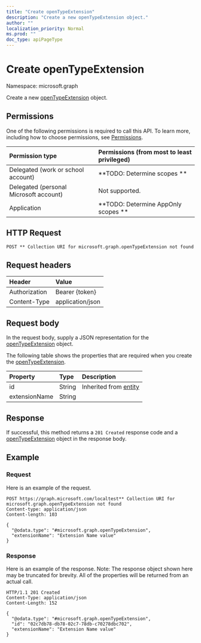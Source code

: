 ```yaml
---
title: "Create openTypeExtension"
description: "Create a new openTypeExtension object."
author: ""
localization_priority: Normal
ms.prod: ""
doc_type: apiPageType
---
```


# Create openTypeExtension

Namespace: microsoft.graph

Create a new [openTypeExtension](../resources/opentypeextension.md) object.

## Permissions
One of the following permissions is required to call this API. To learn more, including how to choose permissions, see [Permissions](/concepts/permissions-reference.md).

|Permission type|Permissions (from most to least privileged)|
|:---|:---|
|Delegated (work or school account)|**TODO: Determine scopes **|
|Delegated (personal Microsoft account)|Not supported.|
|Application|**TODO: Determine AppOnly scopes **|

## HTTP Request
<!-- {
  "blockType": "ignored"
}
-->
``` http
POST ** Collection URI for microsoft.graph.openTypeExtension not found
```

## Request headers
|Header|Value|
|:---|:---|
|Authorization|Bearer {token}|
|Content-Type|application/json|

## Request body
In the request body, supply a JSON representation for the [openTypeExtension](../resources/opentypeextension.md) object.

The following table shows the properties that are required when you create the [openTypeExtension](../resources/opentypeextension.md).

|Property|Type|Description|
|:---|:---|:---|
|id|String| Inherited from [entity](../resources/entity.md)|
|extensionName|String||



## Response
If successful, this method returns a `201 Created` response code and a [openTypeExtension](../resources/opentypeextension.md) object in the response body.

## Example

### Request
Here is an example of the request.
<!-- {
  "blockType": "request",
  "name": "create_opentypeextension_from_"
}
-->
``` http
POST https://graph.microsoft.com/localtest** Collection URI for microsoft.graph.openTypeExtension not found
Content-type: application/json
Content-length: 103

{
  "@odata.type": "#microsoft.graph.openTypeExtension",
  "extensionName": "Extension Name value"
}
```

### Response
Here is an example of the response. Note: The response object shown here may be truncated for brevity. All of the properties will be returned from an actual call.
<!-- {
  "blockType": "response",
  "truncated": true,
  "@odata.type": "microsoft.graph.opentypeextension"
}
-->
``` http
HTTP/1.1 201 Created
Content-Type: application/json
Content-Length: 152

{
  "@odata.type": "#microsoft.graph.openTypeExtension",
  "id": "02c7db78-db78-02c7-78db-c70278dbc702",
  "extensionName": "Extension Name value"
}
```

